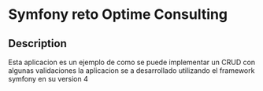 # Symfony reto Optime Consulting

## Description

Esta aplicacion es un ejemplo de como se puede implementar un CRUD con algunas validaciones
la aplicacion se a desarrollado utilizando el framework symfony en su version 4
